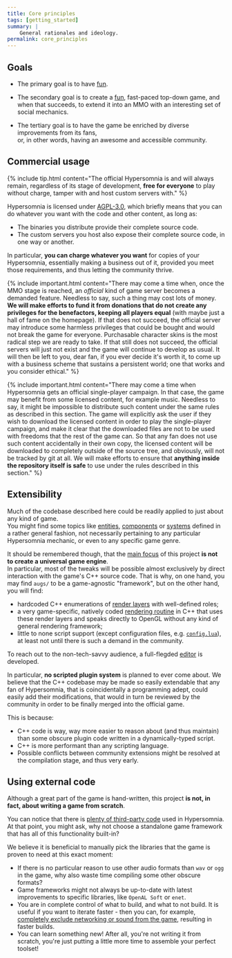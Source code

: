 ```yaml
---
title: Core principles
tags: [getting_started]
summary: |
    General rationales and ideology.
permalink: core_principles
---
```


## Goals

- The primary goal is to have [fun](https://en.wiktionary.org/wiki/fun#Noun).

- The secondary goal is to create a [fun](https://en.wiktionary.org/wiki/fun#Adjective), fast-paced top-down game,
and when that succeeds, to extend it into an MMO with an interesting set of social mechanics.

- The tertiary goal is to have the game be enriched by diverse improvements from its fans,  
or, in other words, having an awesome and accessible community.

## Commercial usage

{% include tip.html content="The official Hypersomnia is and will always remain, regardless of its stage of development, **free for everyone** to play without charge, tamper with and host custom servers with." %}

Hypersomnia is licensed under [AGPL-3.0](https://github.com/TeamHypersomnia/Hypersomnia/blob/master/LICENSE.md), which briefly means that you can do whatever you want with the code and other content, as long as:
- The binaries you distribute provide their complete source code.
- The custom servers you host also expose their complete source code, in one way or another.

In particular, **you can charge whatever you want** for copies of your Hypersomnia, essentially making a business out of it, provided you meet those requirements, and thus letting the community thrive.

{% include important.html content="There may come a time when, once the MMO stage is reached, an *official* kind of game server becomes a demanded feature. Needless to say, such a thing may cost lots of money. **We will make efforts to fund it from donations that do not create any privileges for the benefactors, keeping all players equal** (with maybe just a hall of fame on the homepage). If that does not succeed, the official server may introduce some harmless privileges that could be bought and would not break the game for everyone. Purchasable character skins is the most radical step we are ready to take. If that still does not succeed, the official servers will just not exist and the game will continue to develop as usual. It will then be left to you, dear fan, if you ever decide it's worth it, to come up with a business scheme that sustains a persistent world; one that works and you consider ethical." %}

{% include important.html content="There may come a time when Hypersomnia gets an official single-player campaign. In that case, the game may benefit from some licensed content, for example music. Needless to say, it might be impossible to distribute such content under the same rules as described in this section. The game will explicitly ask the user if they wish to download the licensed content in order to play the single-player campaign, and make it clear that the downloaded files are not to be used with freedoms that the rest of the game can. So that any fan does not use such content accidentally in their own copy, the licensed content will be downloaded to completely outside of the source tree, and obviously, will not be tracked by git at all. We will make efforts to ensure that **anything inside the repository itself is safe** to use under the rules described in this section." %}

## Extensibility 

Much of the codebase described here could be readily applied to just about any kind of game.  
You might find some topics like [entities](entity), [components](component) or [systems](system) defined in a rather general fashion, 
not necessarily pertaining to any particular Hypersomnia mechanic, or even to any specific game genre.  

It should be remembered though, that the [main focus](#goals) of this project **is not to create a universal game engine**.  
In particular, most of the tweaks will be possible almost exclusively by direct interaction with the game's C++ source code.
That is why, on one hand, you may find ```augs/``` to be a game-agnostic "framework", but on the other hand, you will find:
- hardcoded C++ enumerations of [render layers](render_layer) with well-defined roles;
- a very game-specific, natively coded [rendering routine](illuminated_rendering) in C++ that uses these render layers and speaks directly to OpenGL without any kind of general rendering framework;
- little to none script support (except configuration files, e.g. [``config.lua``](config_lua)), at least not until there is such a demand in the community.

To reach out to the non-tech-savvy audience, a full-flegded [editor](editor) is developed. 

In particular, **no scripted plugin system** is planned to ever come about.
We believe that the C++ codebase may be made so easily extendable that any fan of Hypersomnia, that is coincidentally a programming adept,
could easily add their modifications, that would in turn be reviewed by the community in order to be finally merged into the official game.

This is because:
- C++ code is way, way more easier to reason about (and thus maintain) than some obscure plugin code written in a dynamically-typed script.
- C++ is more performant than any scripting language.
- Possible conflicts between community extensions might be resolved at the compilation stage, and thus very early.

## Using external code

Although a great part of the game is hand-written, this project **is not, in fact, about writing a game from scratch**.

You can notice that there is [plenty of third-party code](https://github.com/TeamHypersomnia/Hypersomnia/tree/master/src/3rdparty) used in Hypersomnia.
At that point, you might ask, why not choose a standalone game framework that has all of this functionality built-in?  

We believe it is beneficial to manually pick the libraries that the game is proven to need at this exact moment:

- If there is no particular reason to use other audio formats than ``wav`` or ``ogg`` in the game, why also waste time compiling some other obscure formats?
- Game frameworks might not always be up-to-date with latest improvements to specific libraries, like ``OpenAL Soft`` or ``enet``.
- You are in complete control of what to build, and what to not build. It is useful if you want to iterate faster - then you can, for example, [completely exclude networking or sound from the game](cmakelists#build-settings), resulting in faster builds.
- You can learn something new! After all, you're not writing it from scratch, you're just putting a little more time to assemble your perfect toolset!

